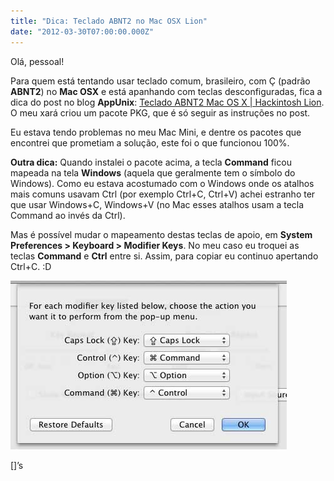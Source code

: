 ```yaml
---
title: "Dica: Teclado ABNT2 no Mac OSX Lion"
date: "2012-03-30T07:00:00.000Z"
---
```

Olá, pessoal!

Para quem está tentando usar teclado comum, brasileiro, com Ç (padrão **ABNT2**) no **Mac OSX** e está apanhando com teclas desconfiguradas, fica a dica do post no blog **AppUnix**: [Teclado ABNT2 Mac OS X | Hackintosh Lion](http://www.appunix.com.br/howto/mac-os/teclado-abnt2-mac-os-x-hackintos-lion/). O meu xará criou um pacote PKG, que é só seguir as instruções no post.

Eu estava tendo problemas no meu Mac Mini, e dentre os pacotes que encontrei que prometiam a solução, este foi o que funcionou 100%.

**Outra dica:** Quando instalei o pacote acima, a tecla **Command** ficou mapeada na tela **Windows** (aquela que geralmente tem o símbolo do Windows). Como eu estava acostumado com o Windows onde os atalhos mais comuns usavam Ctrl (por exemplo Ctrl+C, Ctrl+V) achei estranho ter que usar Windows+C, Windows+V (no Mac esses atalhos usam a tecla Command ao invés da Ctrl).

Mas é possível mudar o mapeamento destas teclas de apoio, em **System Preferences > Keyboard > Modifier Keys**. No meu caso eu troquei as teclas **Command** e **Ctrl** entre si. Assim, para copiar eu continuo apertando Ctrl+C. :D

![](./0_e1-Wi2H_80gYgBgl.jpg)

\[\]’s